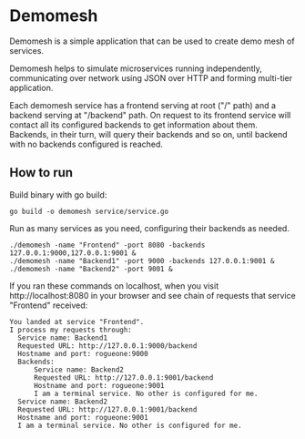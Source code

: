 # Demomesh
Demomesh is a simple application that can be used to create demo mesh of services.

Demomesh helps to simulate microservices running independently, communicating
over network using JSON over HTTP and forming multi-tier application.

Each demomesh service has a frontend serving at root ("/" path) and a backend serving
at "/backend" path. On request to its frontend service will contact all its configured backends
to get information about them. Backends, in their turn, will query their backends and so on, until backend
with no backends configured is reached.

## How to run

Build binary with go build:
```
go build -o demomesh service/service.go
```

Run as many services as you need, configuring their backends as needed.

```
./demomesh -name "Frontend" -port 8080 -backends 127.0.0.1:9000,127.0.0.1:9001 &
./demomesh -name "Backend1" -port 9000 -backends 127.0.0.1:9001 &
./demomesh -name "Backend2" -port 9001 &
```

If you ran these commands on localhost, when you visit http://localhost:8080 in your browser
and see chain of requests that service "Frontend" received:

```
You landed at service "Frontend".
I process my requests through:
  Service name: Backend1
  Requested URL: http://127.0.0.1:9000/backend
  Hostname and port: rogueone:9000
  Backends:
      Service name: Backend2
      Requested URL: http://127.0.0.1:9001/backend
      Hostname and port: rogueone:9001
      I am a terminal service. No other is configured for me.
  Service name: Backend2
  Requested URL: http://127.0.0.1:9001/backend
  Hostname and port: rogueone:9001
  I am a terminal service. No other is configured for me.
```
